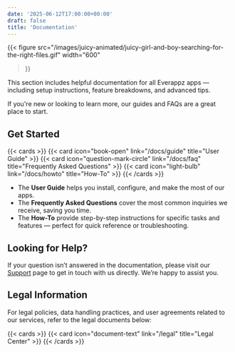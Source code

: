```yaml
---
date: '2025-06-12T17:00:00+00:00'
draft: false
title: 'Documentation'
---
```


{{< figure
  src="/images/juicy-animated/juicy-girl-and-boy-searching-for-the-right-files.gif"
  width="600"
>}}

This section includes helpful documentation for all Everappz apps — including setup instructions, feature breakdowns, and advanced tips.

If you're new or looking to learn more, our guides and FAQs are a great place to start.

## Get Started

{{< cards >}}
  {{< card icon="book-open" link="/docs/guide" title="User Guide" >}}
  {{< card icon="question-mark-circle" link="/docs/faq" title="Frequently Asked Questions" >}}
  {{< card icon="light-bulb" link="/docs/howto" title="How-To" >}}
{{< /cards >}}

- The **User Guide** helps you install, configure, and make the most of our apps.
- The **Frequently Asked Questions** cover the most common inquiries we receive, saving you time.
- The **How-To** provide step-by-step instructions for specific tasks and features — perfect for quick reference or troubleshooting.
  
## Looking for Help?

If your question isn’t answered in the documentation, please visit our [Support](/support) page to get in touch with us directly. We’re happy to assist you.

## Legal Information

For legal policies, data handling practices, and user agreements related to our services, refer to the legal documents below:

{{< cards >}}
  {{< card icon="document-text" link="/legal" title="Legal Center" >}}
{{< /cards >}}
